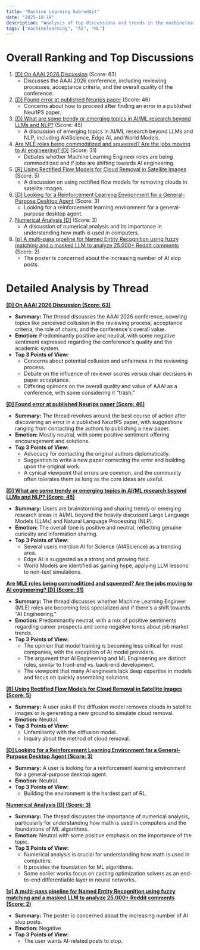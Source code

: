 ```yaml
---
title: "Machine Learning Subreddit"
date: "2025-10-19"
description: "Analysis of top discussions and trends in the machinelearning subreddit"
tags: ["machinelearning", "AI", "ML"]
---
```


# Overall Ranking and Top Discussions
1.  [[D] On AAAI 2026 Discussion](https://www.reddit.com/r/MachineLearning/comments/1oaf1v0/d_on_aaai_2026_discussion/) (Score: 63)
    *   Discusses the AAAI 2026 conference, including reviewing processes, acceptance criteria, and the overall quality of the conference.
2.  [[D] Found error at published Neurips paper](https://www.reddit.com/r/MachineLearning/comments/1oaa2ea/d_found_error_at_published_neurips_paper/) (Score: 46)
    *   Concerns about how to proceed after finding an error in a published NeurIPS paper.
3.  [[D] What are some trendy or emerging topics in AI/ML research beyond LLMs and NLP?](https://www.reddit.com/r/MachineLearning/comments/1oa7bb2/d_what_are_some_trendy_or_emerging_topics_in_aiml/) (Score: 45)
    *   A discussion of emerging topics in AI/ML research beyond LLMs and NLP, including AI4Science, Edge AI, and World Models.
4.  [Are MLE roles being commoditized and squeezed? Are the jobs moving to AI engineering? [D]](https://www.reddit.com/r/MachineLearning/comments/1oajofr/are_mle_roles_being_commoditized_and_squeezed_are/) (Score: 31)
    *   Debates whether Machine Learning Engineer roles are being commoditized and if jobs are shifting towards AI engineering.
5.  [[R] Using Rectified Flow Models for Cloud Removal in Satellite Images](https://www.reddit.com/r/MachineLearning/comments/1oahlsa/r_using_rectified_flow_models_for_cloud_removal/) (Score: 5)
    *   A discussion on using rectified flow models for removing clouds in satellite images.
6.  [[D] Looking for a Reinforcement Learning Environment for a General-Purpose Desktop Agent](https://www.reddit.com/r/MachineLearning/comments/1oa9vgl/d_looking_for_a_reinforcement_learning/) (Score: 3)
    *   Looking for a reinforcement learning environment for a general-purpose desktop agent.
7.  [Numerical Analysis [D]](https://www.reddit.com/r/MachineLearning/comments/1oa8qu4/numerical_analysis_d/) (Score: 3)
    *   A discussion of numerical analysis and its importance in understanding how math is used in computers.
8.  [[p] A multi-pass pipeline for Named Entity Recognition using fuzzy matching and a masked LLM to analyze 25,000+ Reddit comments](https://www.reddit.com/r/MachineLearning/comments/1oavw8g/p_a_multipass_pipeline_for_named_entity/) (Score: 2)
    *   The poster is concerned about the increasing number of AI slop posts.

# Detailed Analysis by Thread
**[[D] On AAAI 2026 Discussion (Score: 63)](https://www.reddit.com/r/MachineLearning/comments/1oaf1v0/d_on_aaai_2026_discussion/)**
*  **Summary:** The thread discusses the AAAI 2026 conference, covering topics like perceived collusion in the reviewing process, acceptance criteria, the role of chairs, and the conference's overall value.
*  **Emotion:** Predominantly positive and neutral, with some negative sentiment expressed regarding the conference's quality and the academic system.
*  **Top 3 Points of View:**
    *   Concerns about potential collusion and unfairness in the reviewing process.
    *   Debate on the influence of reviewer scores versus chair decisions in paper acceptance.
    *   Differing opinions on the overall quality and value of AAAI as a conference, with some considering it "trash."

**[[D] Found error at published Neurips paper (Score: 46)](https://www.reddit.com/r/MachineLearning/comments/1oaa2ea/d_found_error_at_published_neurips_paper/)**
*  **Summary:** The thread revolves around the best course of action after discovering an error in a published NeurIPS paper, with suggestions ranging from contacting the authors to publishing a new paper.
*  **Emotion:** Mostly neutral, with some positive sentiment offering encouragement and solutions.
*  **Top 3 Points of View:**
    *   Advocacy for contacting the original authors diplomatically.
    *   Suggestion to write a new paper correcting the error and building upon the original work.
    *   A cynical viewpoint that errors are common, and the community often tolerates them as long as the core ideas are useful.

**[[D] What are some trendy or emerging topics in AI/ML research beyond LLMs and NLP? (Score: 45)](https://www.reddit.com/r/MachineLearning/comments/1oa7bb2/d_what_are_some_trendy_or_emerging_topics_in_aiml/)**
*  **Summary:** Users are brainstorming and sharing trendy or emerging research areas in AI/ML beyond the heavily discussed Large Language Models (LLMs) and Natural Language Processing (NLP).
*  **Emotion:** The overall tone is positive and neutral, reflecting genuine curiosity and information sharing.
*  **Top 3 Points of View:**
    *   Several users mention AI for Science (AI4Science) as a trending area.
    *   Edge AI is suggested as a strong and growing field.
    *   World Models are identified as gaining hype, applying LLM lessons to non-text simulations.

**[Are MLE roles being commoditized and squeezed? Are the jobs moving to AI engineering? [D] (Score: 31)](https://www.reddit.com/r/MachineLearning/comments/1oajofr/are_mle_roles_being_commoditized_and_squeezed_are/)**
*  **Summary:** The thread discusses whether Machine Learning Engineer (MLE) roles are becoming less specialized and if there's a shift towards "AI Engineering."
*  **Emotion:** Predominantly neutral, with a mix of positive sentiments regarding career prospects and some negative tones about job market trends.
*  **Top 3 Points of View:**
    *   The opinion that model training is becoming less critical for most companies, with the exception of AI model providers.
    *   The argument that AI Engineering and ML Engineering are distinct roles, similar to front-end vs. back-end development.
    *   The viewpoint that many AI engineers lack deep expertise in models and focus on quickly assembling solutions.

**[[R] Using Rectified Flow Models for Cloud Removal in Satellite Images (Score: 5)](https://www.reddit.com/r/MachineLearning/comments/1oahlsa/r_using_rectified_flow_models_for_cloud_removal/)**
*  **Summary:** A user asks if the diffusion model removes clouds in satellite images or is generating a new ground to simulate cloud removal.
*  **Emotion:** Neutral.
*  **Top 3 Points of View:**
    *   Unfamiliarity with the diffusion model.
    *   Inquiry about the method of cloud removal.

**[[D] Looking for a Reinforcement Learning Environment for a General-Purpose Desktop Agent (Score: 3)](https://www.reddit.com/r/MachineLearning/comments/1oa9vgl/d_looking_for_a_reinforcement_learning/)**
*  **Summary:** A user is looking for a reinforcement learning environment for a general-purpose desktop agent.
*  **Emotion:** Neutral.
*  **Top 3 Points of View:**
    *   Building the environment is the hardest part of RL.

**[Numerical Analysis [D] (Score: 3)](https://www.reddit.com/r/MachineLearning/comments/1oa8qu4/numerical_analysis_d/)**
*  **Summary:** The thread discusses the importance of numerical analysis, particularly for understanding how math is used in computers and the foundations of ML algorithms.
*  **Emotion:** Neutral with some positive emphasis on the importance of the topic.
*  **Top 3 Points of View:**
    *   Numerical analysis is crucial for understanding how math is used in computers.
    *   It provides the foundation for ML algorithms.
    *   Some earlier works focus on casting optimization solvers as an end-to-end differentiable layer in neural networks.

**[[p] A multi-pass pipeline for Named Entity Recognition using fuzzy matching and a masked LLM to analyze 25,000+ Reddit comments (Score: 2)](https://www.reddit.com/r/MachineLearning/comments/1oavw8g/p_a_multipass_pipeline_for_named_entity/)**
*  **Summary:** The poster is concerned about the increasing number of AI slop posts.
*  **Emotion:** Negative
*  **Top 3 Points of View:**
    *   The user wants AI-related posts to stop.
